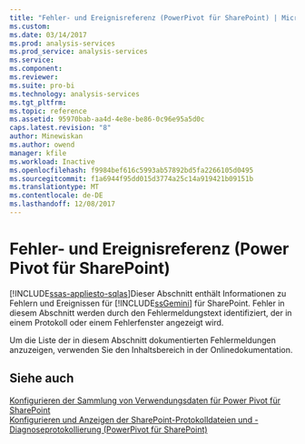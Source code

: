 ```yaml
---
title: "Fehler- und Ereignisreferenz (PowerPivot für SharePoint) | Microsoft Docs"
ms.custom: 
ms.date: 03/14/2017
ms.prod: analysis-services
ms.prod_service: analysis-services
ms.service: 
ms.component: 
ms.reviewer: 
ms.suite: pro-bi
ms.technology: analysis-services
ms.tgt_pltfrm: 
ms.topic: reference
ms.assetid: 95970bab-aa4d-4e8e-be86-0c96e95a5d0c
caps.latest.revision: "8"
author: Minewiskan
ms.author: owend
manager: kfile
ms.workload: Inactive
ms.openlocfilehash: f9984bef616c5993ab57892bd5fa2266105d0495
ms.sourcegitcommit: f1a6944f95dd015d3774a25c14a919421b09151b
ms.translationtype: MT
ms.contentlocale: de-DE
ms.lasthandoff: 12/08/2017
---
```

# <a name="errors-and-events-reference-power-pivot-for-sharepoint"></a>Fehler- und Ereignisreferenz (Power Pivot für SharePoint)
[!INCLUDE[ssas-appliesto-sqlas](../../includes/ssas-appliesto-sqlas.md)]Dieser Abschnitt enthält Informationen zu Fehlern und Ereignissen für [!INCLUDE[ssGemini](../../includes/ssgemini-md.md)] für SharePoint. Fehler in diesem Abschnitt werden durch den Fehlermeldungstext identifiziert, der in einem Protokoll oder einem Fehlerfenster angezeigt wird.  
  
 Um die Liste der in diesem Abschnitt dokumentierten Fehlermeldungen anzuzeigen, verwenden Sie den Inhaltsbereich in der Onlinedokumentation.  
  
## <a name="see-also"></a>Siehe auch  
 [Konfigurieren der Sammlung von Verwendungsdaten für Power Pivot für SharePoint](../../analysis-services/power-pivot-sharepoint/configure-usage-data-collection-for-power-pivot-for-sharepoint.md)   
 [Konfigurieren und Anzeigen der SharePoint-Protokolldateien und -Diagnoseprotokollierung &#40;PowerPivot für SharePoint&#41;](../../analysis-services/power-pivot-sharepoint/configure-and-view-sharepoint-and-diagnostic-logging.md)  
  
  
